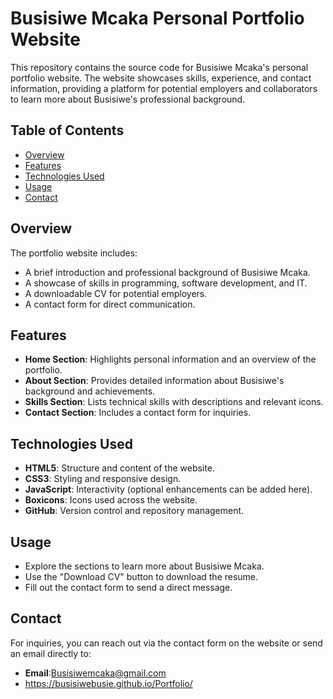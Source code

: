 
# Busisiwe Mcaka Personal Portfolio Website

This repository contains the source code for Busisiwe Mcaka's personal portfolio website. The website showcases skills, experience, and contact information, providing a platform for potential employers and collaborators to learn more about Busisiwe's professional background.

## Table of Contents

- [Overview](#overview)
- [Features](#features)
- [Technologies Used](#technologies-used)
- [Usage](#usage)
- [Contact](#contact)

## Overview

The portfolio website includes:
- A brief introduction and professional background of Busisiwe Mcaka.
- A showcase of skills in programming, software development, and IT.
- A downloadable CV for potential employers.
- A contact form for direct communication.

## Features

- **Home Section**: Highlights personal information and an overview of the portfolio.
- **About Section**: Provides detailed information about Busisiwe's background and achievements.
- **Skills Section**: Lists technical skills with descriptions and relevant icons.
- **Contact Section**: Includes a contact form for inquiries.

## Technologies Used

- **HTML5**: Structure and content of the website.
- **CSS3**: Styling and responsive design.
- **JavaScript**: Interactivity (optional enhancements can be added here).
- **Boxicons**: Icons used across the website.
- **GitHub**: Version control and repository management.

## Usage

- Explore the sections to learn more about Busisiwe Mcaka.
- Use the "Download CV" button to download the resume.
- Fill out the contact form to send a direct message.

## Contact

For inquiries, you can reach out via the contact form on the website or send an email directly to:
- **Email**:Busisiwemcaka@gmail.com
- https://busisiwebusie.github.io/Portfolio/
